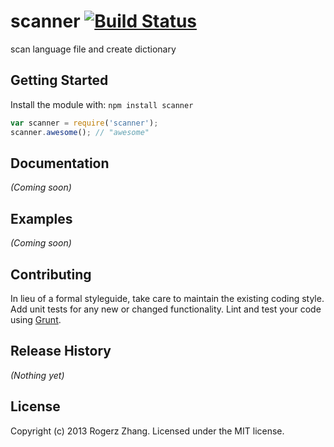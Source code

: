 # scanner [![Build Status](https://secure.travis-ci.org/rogerz/scanner.png?branch=master)](http://travis-ci.org/rogerz/scanner)

scan language file and create dictionary

## Getting Started
Install the module with: `npm install scanner`

```javascript
var scanner = require('scanner');
scanner.awesome(); // "awesome"
```

## Documentation
_(Coming soon)_

## Examples
_(Coming soon)_

## Contributing
In lieu of a formal styleguide, take care to maintain the existing coding style. Add unit tests for any new or changed functionality. Lint and test your code using [Grunt](http://gruntjs.com/).

## Release History
_(Nothing yet)_

## License
Copyright (c) 2013 Rogerz Zhang. Licensed under the MIT license.
